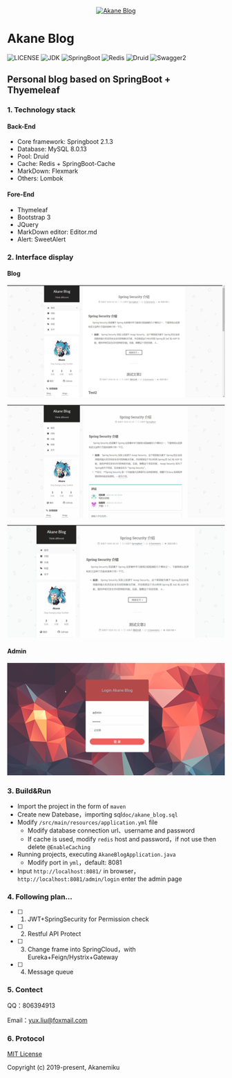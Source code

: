 <p align=center>
  <a href="#">
    <img src="./doc/favicon.png" alt="Akane Blog" style="width:150px;height:150px">
  </a>
</p>

# Akane Blog

![LICENSE](https://img.shields.io/badge/License-MIT-blue.svg)
![JDK](https://img.shields.io/badge/JDK-1.8%2B-brightgreen)
![SpringBoot](https://img.shields.io/badge/SpringBoot-2.1.3.RELEASE-brightgreen)
![Redis](https://img.shields.io/badge/Redis-2.1.3.RELEASE-red)
![Druid](https://img.shields.io/badge/Druid-1.1.10-yellow) 
![Swagger2](https://img.shields.io/badge/Swagger2-2.8.0-brightgreen)

## Personal blog based on SpringBoot + Thyemeleaf

### 1. Technology stack

#### Back-End

- Core framework: Springboot 2.1.3
- Database: MySQL 8.0.13
- Pool: Druid
- Cache: Redis + SpringBoot-Cache
- MarkDown: Flexmark
- Others: Lombok

#### Fore-End

- Thymeleaf
- Bootstrap 3
- JQuery
- MarkDown editor: Editor.md
- Alert: SweetAlert

### 2. Interface display

#### Blog

![主页1.png](/doc/主页1.png)

![主页2.gif](/doc/主页2.gif)

![主页3.gif](/doc/主页3.gif)

#### Admin

![后台.gif](/doc/后台.gif)

### 3. Build&Run

- Import the project in the form of ``maven``
- Create new Datebase，importing sql``doc/akane_blog.sql``
- Modify ``/src/main/resources/application.yml`` file
  - Modify database connection url、username and password
  - If cache is used, modify ``redis`` host and password，if not use then delete ``@EnableCaching``
- Running projects, executing ``AkaneBlogApplication.java``
  - Modify port in ``yml``，default: 8081
- Input ``http://localhost:8081/`` in browser，``http://localhost:8081/admin/login`` enter the admin page


### 4. Following plan...

- [ ] 1. JWT+SpringSecurity for Permission check
- [ ] 2. Restful API Protect
- [ ] 3. Change frame into SpringCloud，with Eureka+Feign/Hystrix+Gateway
- [ ] 4. Message queue

### 5. Contect

QQ：806394913

Email：yux.liu@foxmail.com

### 6. Protocol

[MIT License](https://magicdawn.mit-license.org/)

Copyright (c) 2019-present, Akanemiku
